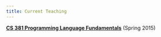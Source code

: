 ```yaml
---
title: Current Teaching
---
```


**[CS 381 Programming Language Fundamentals](teaching/cs381-sp15)** (Spring 2015)
